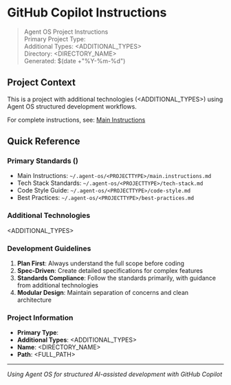 # GitHub Copilot Instructions

> Agent OS Project Instructions  
> Primary Project Type: <PROJECTTYPE>  
> Additional Types: <ADDITIONAL_TYPES>  
> Directory: <DIRECTORY_NAME>  
> Generated: $(date +"%Y-%m-%d")

## Project Context

This is a **<PROJECTTYPE>** project with additional technologies (<ADDITIONAL_TYPES>) using Agent OS structured development workflows.

For complete instructions, see: [Main Instructions](.github/instructions/main.instructions.md)

## Quick Reference

### Primary Standards (<PROJECTTYPE>)
- Main Instructions: `~/.agent-os/<PROJECTTYPE>/main.instructions.md`
- Tech Stack Standards: `~/.agent-os/<PROJECTTYPE>/tech-stack.md`
- Code Style Guide: `~/.agent-os/<PROJECTTYPE>/code-style.md`
- Best Practices: `~/.agent-os/<PROJECTTYPE>/best-practices.md`

### Additional Technologies
<ADDITIONAL_TYPES>

### Development Guidelines

1. **Plan First**: Always understand the full scope before coding
2. **Spec-Driven**: Create detailed specifications for complex features
3. **Standards Compliance**: Follow the <PROJECTTYPE> standards primarily, with guidance from additional technologies
4. **Modular Design**: Maintain separation of concerns and clean architecture

### Project Information
- **Primary Type**: <PROJECTTYPE>
- **Additional Types**: <ADDITIONAL_TYPES>
- **Name**: <DIRECTORY_NAME>
- **Path**: <FULL_PATH>

---

*Using Agent OS for structured AI-assisted development with GitHub Copilot*
